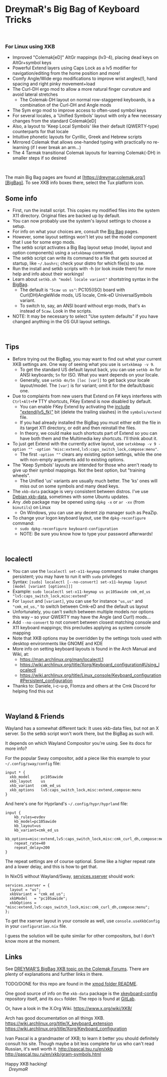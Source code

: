 DreymaR's Big Bag of Keyboard Tricks
====================================
<br>

### For Linux using XKB

* Improved "Colemak[eD]" AltGr mappings (lv3-4), placing dead keys on AltGr+symbol keys
* Powerful Extend layers using Caps Lock as a lv5 modifier for navigation/editing from the home position and more!
* Comfy Angle/Wide ergo modifications to improve wrist angles(!), hand spacing and right pinky movement+load
* The Curl-DH ergo mod to allow a more natural finger curvature and avoid lateral stretches
	- The Colemak-DH layout on normal row-staggered keyboards, is a combination of the Curl-DH and Angle mods
* The Sym ergo mod to improve access to often-used symbol keys
* For several locales, a 'Unified Symbols' layout with only a few necessary changes from the standard Colemak[eD]
* Also, a layout to 'Keep Local Symbols' like their default (QWERTY-type) counterparts for that locale
* Intuitive phonetic layouts for Cyrillic, Greek and Hebrew scripts
* Mirrored Colemak that allows one-handed typing with practically no re-learning (if I ever break an arm...)
* The 4 Tarmak transitional Colemak layouts for learning Colemak(-DH) in smaller steps if so desired
<br>

The main Big Bag pages are found at [https://dreymar.colemak.org/][BigBag]. To see XKB info boxes there, select the Tux platform icon.
<br>

Some info
---------

* First, run the install script. This copies my modified files into the system X11 directory. Original files are backed up by default.
* You can now probably use the system's layout settings to choose a setup. 
* For info on what your choices are, consult the [Big Bag][BigBag] pages.
* However, some layout settings won't let you set the model component that I use for some ergo mods.
* The setkb script activates a Big Bag layout setup (model, layout and option components) using a `setxkbmap` command.
* The setkb script can write its command to a file that gets sourced at startup, like `~/.bashrc`; check your distro for which file(s) to use.
* Run the install and setkb scripts with -h (or look inside them) for more help and info about their workings!
* Learn about `setkb.sh "model locale variant"` shortstring syntax in the [BigBag][BigBag4X].
	- The default is `"5caw us us"`: PC105(ISO) board with Curl(DH)AngleWide mods, US locale, Cmk-eD UniversalSymbols variant.
	- To switch to, say, an ANSI board without ergo mods, that's `4n` instead of `5caw`. Look in the scripts.
* NOTE: It may be necessary to select "Use system defaults" if you have changed anything in the OS GUI layout settings.
<br>

Tips
----
* Before trying out the BigBag, you may want to find out what your current XKB settings are. One way of seeing what you use is `setxkbmap -v 9`.
	- To get the standard US default layout back, you can use `setkb 4n` for ANSI keyboards; `5n` for ISO. What you want depends on your locale.
	- Generally, use `setkb 4n/5n [loc [var]]` to get back your locale layout/model. The `[var]` is for variant; omit it for the default/basic one.
* Due to complaints from new users that Extend on F# keys interferes with `Ctrl+Alt+F#` TTY shortcuts, FKey Extend is now disabled by default.
	- You can enable FKey Extend by activating the [include "extend(lv5_fk)"][BB-ExtFK] bit (delete the trailing slashes) in the `symbols/extend` file.
	- If you had already installed the BigBag you must either edit the file in its target X11 directory, or edit and then reinstall the files.
	- In theory, we could make such shortcuts part of Extend so you can have both them and the Multimedia key shortcuts. I'll think about it.
* To just get Extend with the currently active layout, use `setxkbmap -v 9 -option "" -option "misc:extend,lv5:caps_switch_lock,compose:menu"`.
	- The first `-option ""` clears any existing option settings, while the one with non-empty arguments add to existing options.
* The 'Keep Symbols' layouts are intended for those who aren't ready to give up their symbol mappings. Not the best option, but "training wheels".
	- The Unified 'us' variants are usually much better. The 'ks' ones will miss out on some symbols and many dead keys.
* The `xkb-data` package is very consistent between distros. I've use [Debian xkb-data][XKB-DebS], sometimes with some Ubuntu updates.
* Any .deb package may be opened using `dpkg -x` or `ar -xv` (from `binutils`) on Linux
	- On Windows, you can use any decent zip manager such as PeaZip.
* To change your logon keyboard layout, use the `dpkg-reconfigure` command:
	- `sudo dpkg-reconfigure keyboard-configuration`
	- NOTE: Be sure you know how to type your password afterwards!
<br>

localectl
---------
* You can use the `localectl set-x11-keymap` command to make changes persistent; you may have to run it with `sudo` privileges
* Syntax: `[sudo] localectl [--no-convert] set-x11-keymap layout [model [variant [options]]]`
* Example: `sudo localectl set-x11-keymap us pc105awide cmk_ed_us "lv5:caps_switch_lock,misc:extend"`
* For `layout` and `[variant]`, you can use for instance `"us,us"` and `"cmk_ed_us,"` to switch between Cmk-eD and the default us layout
* Unfortunately, you can't switch between multiple models nor options this way – so your QWERTY may have the Angle (and Curl!) mods...
* Add `--no-convert` to not convert between closest matching console and X11 keyboard mappings; this precludes applying as system console mapping
* Note that XKB options may be overridden by the settings tools used with desktop environments like GNOME and KDE
* More info on setting keyboard layouts is found in the Arch Manual and Wiki, at: 
	- https://man.archlinux.org/man/localectl.1
	- https://wiki.archlinux.org/title/Xorg/Keyboard_configuration#Using_localectl
	- https://wiki.archlinux.org/title/Linux_console/Keyboard_configuration#Persistent_configuration
* Thanks to: Daniele, i-c-u-p, Flomza and others at the Cmk Discord for helping find this out
<br>

Wayland & Friends
-----------------
Wayland has a somewhat different tack: It uses xkb-data files, but not an X server. So the setkb script won't work there, but the BigBag as such will.

It depends on which Wayland Compositor you're using. See its docs for more info?

For the popular Sway compositor, add a piece like this example to your `~/.config/sway/config` file:
```
input * {
  xkb_model     pc105awide
  xkb_layout    us
  xkb_variant   cmk_ed_us
  xkb_options   lv5:caps_switch_lock,misc:extend,compose:menu
}
```

And here's one for Hyprland's `~/.config/hypr/hyprland` file:
```
input {
    kb_rules=evdev
    kb_model=pc105awide
    kb_layout=us
    kb_variant=cmk_ed_us
    kb_options=misc:extend,lv5:caps_switch_lock,misc:cmk_curl_dh,compose:menu
    repeat_rate=40
    repeat_delay=200
}
``` 
The repeat settings are of course optional. Some like a higher repeat rate and a lower delay, and this is how to get that.

In NixOS without Wayland/Sway, [services.xserver](https://nixos.wiki/wiki/Keyboard_Layout_Customization) should work:
```
services.xserver = {
  layout = "us";
  xkbVariant = "cmk_ed_us";
  xkbModel   = "pc105awide";
  xkbOptions = "misc:extend,lv5:caps_switch_lock,misc:cmk_curl_dh,compose:menu";
};
```
To get the xserver layout in your console as well, use `console.useXkbConfig` in your `configuration.nix` file.

I guess the solution will be quite similar for other compositors, but I don't know more at the moment.
<br>

Links
-----
See [DREYMAR'S BigBag XKB topic on the Colemak Forums][BigBag4X].
There are plenty of explanations and further links in there.
<br>

TODO/DONE for this repo are found in the [xmod folder README][xmREADME].
<br>

One good source of info on the `xkb-data` package is the [xkeyboard-config][XKB-conf] repository itself, and its `docs` folder. The repo is found at [GitLab][XKBgitLb].
<br>

Or, have a look in the X.Org Wiki.
https://www.x.org/wiki/XKB/
<br>

Arch has good documentation on all things XKB.
https://wiki.archlinux.org/title/X_keyboard_extension
https://wiki.archlinux.org/title/Xorg/Keyboard_configuration
<br>

Ivan Pascal is a grandmaster of XKB; to learn it better you should definitely consult his site. Though maybe a bit less complete for us who can't read Russian, it's well worth it.
http://pascal.tsu.ru/en/xkb
http://pascal.tsu.ru/en/xkb/gram-symbols.html
<br>

Happy XKB hacking!<br>&nbsp;&nbsp;
_DreymaR_
<br><br>



[XKB-conf]: https://www.freedesktop.org/wiki/Software/XKeyboardConfig/ (XKeyboard Config page)
[XKBgitLb]: https://gitlab.freedesktop.org/xkeyboard-config/xkeyboard-config (XKB-config on GitLab)
[XKB-pkgs]: https://pkgs.org/download/xkb-data (pkgs.org xkb-data page)
[XKB-DebS]: https://packages.debian.org/sid/xkb-data (Debian Sid xkb-data download)
[BigBag]:   https://dreymar.colemak.org/ (DreymaR's Big Bag of Keyboard Tricks)
[BigBag4X]: http://forum.colemak.com/viewtopic.php?id=1438 (DreymaR's old BigBag for Linux/XKB on the Colemak Forum)
[BBREADME]: README.md                               (main BigBag4XKB README)
[xmREADME]: /xkb-data_xmod/README.md                (xmod BigBag4XKB README)

[XKB-2351]: https://debian.pkgs.org/sid/debian-main-amd64/xkb-data_2.35.1-1_all.deb.html (Debian Sid xkb-data page, 2022-12)
[BB-ExtFK]: /xkb-data_xmod/xkb/symbols/extend#L66   (BigBag4XKB – FKkey include in symbol/extend file)
